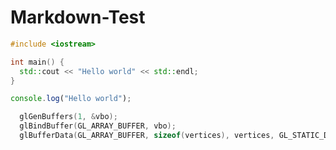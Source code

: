 # Markdown-Test

```cpp
#include <iostream>

int main() {
  std::cout << "Hello world" << std::endl;
}  
```

```javascript
console.log("Hello world");
```

```cpp
  glGenBuffers(1, &vbo);
  glBindBuffer(GL_ARRAY_BUFFER, vbo);
  glBufferData(GL_ARRAY_BUFFER, sizeof(vertices), vertices, GL_STATIC_DRAW);
```
